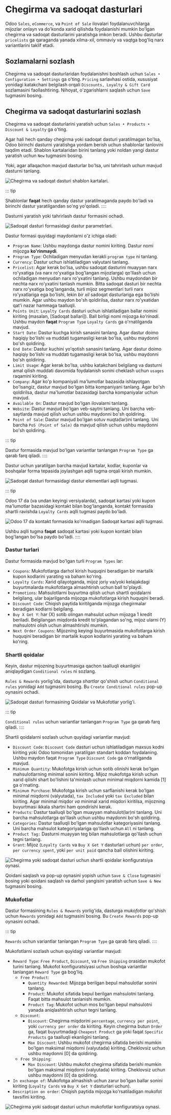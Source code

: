 # Chegirma va sadoqat dasturlari

Odoo `Sales`, `eCommerce`, va `Point of Sale` ilovalari foydalanuvchilarga mijozlar onlayn va do'konda xarid qilishda foydalanishi mumkin bo'lgan chegirma va sadoqat dasturlarini yaratishga imkon beradi. Ushbu dasturlar `pricelists` ga qaraganda yanada xilma-xil, ommaviy va vaqtga bog'liq narx variantlarini taklif etadi.

## Sozlamalarni sozlash

Chegirma va sadoqat dasturlaridan foydalanishni boshlash uchun `Sales ‣ Configuration ‣ Settings` ga o'ting. `Pricing` sarlavhasi ostida, xususiyat yonidagi katakchani belgilash orqali `Discounts, Loyalty & Gift Card` sozlamasini faollashtiring. Nihoyat, o'zgarishlarni saqlash uchun `Save` tugmasini bosing.

## Chegirma va sadoqat dasturlarini sozlash

Chegirma va sadoqat dasturlarini yaratish uchun `Sales ‣ Products ‣ Discount & Loyalty` ga o'ting.

Agar hali hech qanday chegirma yoki sadoqat dasturi yaratilmagan bo'lsa, Odoo birinchi dasturni yaratishga yordam berish uchun shablonlar tanlovini taqdim etadi. Shablon kartalaridan birini tanlang yoki noldan yangi dastur yaratish uchun `New` tugmasini bosing.

Yoki, agar allaqachon mavjud dasturlar bo'lsa, uni tahrirlash uchun mavjud dasturni tanlang.

![Chegirma va sadoqat dasturi shablon kartalari.](loyalty_discount/price-discount-loyalty.png)

::: tip

Shablonlar **faqat** hech qanday dastur yaratilmaganda paydo bo'ladi va birinchi dastur yaratilgandan so'ng yo'qoladi.
::::

Dasturni yaratish yoki tahrirlash dastur formasini ochadi.

![Sadoqat dasturi formasidagi dastur parametrlari.](loyalty_discount/price-programs.png)

Dastur formasi quyidagi maydonlarni o'z ichiga oladi:

- `Program Name`: Ushbu maydonga dastur nomini kiriting. Dastur nomi mijozga **ko'rinmaydi**.
- `Program Type`: Ochiladigan menyudan kerakli `program type` ni tanlang.
- `Currency`: Dastur uchun ishlatiladigan valyutani tanlang.
- `Pricelist`: Agar kerak bo'lsa, ushbu sadoqat dasturini muayyan narx ro'yxatiga (va narx ro'yxatiga bog'langan mijozlarga) qo'llash uchun ochiladigan menyudan narx ro'yxatini tanlang. Ushbu maydondan bir nechta narx ro'yxatini tanlash mumkin. Bitta sadoqat dasturi bir nechta narx ro'yxatiga bog'langanda, turli mijoz segmentlari turli narx ro'yxatlariga ega bo'lishi, lekin *bir xil* sadoqat dasturlariga ega bo'lishi mumkin. Agar ushbu maydon bo'sh qoldirilsa, dastur narx ro'yxatidan qat'i nazar hammaga taalluqli.
- `Points Unit`: `Loyalty Cards` dasturi uchun ishlatiladigan ballar nomini kiriting (masalan, [Sadoqat ballari]). Ball birligi nomi mijozga *ko'rinadi*. Ushbu maydon **faqat** `Program Type` `Loyalty Cards` ga o'rnatilganda mavjud.
- `Start Date`: Dastur kuchga kirish sanasini tanlang. Agar dastur doimo haqiqiy bo'lishi va muddati tugamasligi kerak bo'lsa, ushbu maydonni bo'sh qoldiring.
- `End Date`: Dastur kuchini yo'qotish sanasini tanlang. Agar dastur doimo haqiqiy bo'lishi va muddati tugamasligi kerak bo'lsa, ushbu maydonni bo'sh qoldiring.
- `Limit Usage`: Agar kerak bo'lsa, ushbu katakchani belgilang va dasturni amal qilish muddati davomida foydalanish sonini cheklash uchun `usages` raqamini kiriting.
- `Company`: Agar ko'p kompaniyali ma'lumotlar bazasida ishlayotgan bo'lsangiz, dastur mavjud bo'lgan bitta kompaniyani tanlang. Agar bo'sh qoldirilsa, dastur ma'lumotlar bazasidagi barcha kompaniyalar uchun mavjud.
- `Available On`: Dastur mavjud bo'lgan ilovalarni tanlang.
- `Website`: Dastur mavjud bo'lgan veb-saytni tanlang. Uni barcha veb-saytlarda mavjud qilish uchun ushbu maydonni bo'sh qoldiring.
- `Point of Sale`: Dastur mavjud bo'lgan sotuv nuqta(lar)ini tanlang. Uni barcha `PoS (Point of Sale)` da mavjud qilish uchun ushbu maydonni bo'sh qoldiring.

::: tip

Dastur formasida mavjud bo'lgan variantlar tanlangan `Program Type` ga qarab farq qiladi.
::::

Dastur uchun yaratilgan barcha mavjud kartalar, kodlar, kuponlar va boshqalar forma tepasida joylashgan aqlli tugma orqali kirish mumkin.

![Sadoqat dasturi formasidagi dastur elementlari aqlli tugmasi.](loyalty_discount/price-programs-items.png)

::: tip

Odoo 17 da (va undan keyingi versiyalarda), sadoqat kartasi yoki kupon ma'lumotlar bazasidagi kontakt bilan bog'langanda, kontakt formasida shartli ravishda `Loyalty Cards` aqlli tugmasi paydo bo'ladi.

![Odoo 17 da kontakt formasida ko'rinadigan Sadoqat kartasi aqlli tugmasi.](loyalty_discount/loyalty-cards-smart-button.png)

Ushbu aqlli tugma **faqat** sadoqat kartasi yoki kupon kontakt bilan bog'langan bo'lsa paydo bo'ladi.
::::

### Dastur turlari

Dastur formasida mavjud bo'lgan turli `Program Types` lar:

- `Coupons`: Mukofotlarga darhol kirish huquqini beradigan bir martalik kupon kodlarini yarating va baham ko'ring.
- `Loyalty Cards`: Xarid qilayotganda, mijoz joriy va/yoki kelajakdagi buyurtmalarda mukofotlarga almashtirish uchun ball to'playdi.
- `Promotions`: Mahsulotlarni buyurtma qilish uchun shartli qoidalarni belgilang, ular bajarilganda mijozga mukofotlarga kirish huquqini beradi.
- `Discount Code`: Chiqish paytida kiritilganda mijozga chegirmalar beradigan kodlarni belgilang.
- `Buy X Get Y`: har (X) sotib olingan mahsulot uchun mijozga 1 kredit beriladi. Belgilangan miqdorda kredit to'plagandan so'ng, mijoz ularni (Y) mahsulotni olish uchun almashtirishi mumkin.
- `Next Order Coupons`: Mijozning keyingi buyurtmasida mukofotlarga kirish huquqini beradigan bir martalik kupon kodlarini yarating va baham ko'ring.

### Shartli qoidalar

Keyin, dastur mijozning buyurtmasiga qachon taalluqli ekanligini aniqlaydigan `Conditional rules` ni sozlang.

`Rules & Rewards` yorlig'ida, dasturga *shartlar* qo'shish uchun `Conditional rules` yonidagi `Add` tugmasini bosing. Bu `Create Conditional rules` pop-up oynasini ochadi.

![Sadoqat dasturi formasining Qoidalar va Mukofotlar yorlig'i.](loyalty_discount/price-conditional-rewards.png)

::: tip

`Conditional rules` uchun variantlar tanlangan `Program Type` ga qarab farq qiladi.
::::

Shartli qoidalarni sozlash uchun quyidagi variantlar mavjud:

- `Discount Code`: `Discount Code` dasturi uchun ishlatiladigan maxsus kodni kiriting yoki Odoo tomonidan yaratilgan standart koddan foydalaning. Ushbu maydon faqat `Program Type` `Discount Code` ga o'rnatilganda mavjud.
- `Minimum Quantity`: Mukofotga kirish uchun sotib olinishi kerak bo'lgan mahsulotlarning minimal sonini kiriting. Mijoz mukofotga kirish uchun xarid qilishi shart bo'lishini ta'minlash uchun minimal miqdorni kamida [1] ga o'rnating.
- `Minimum Purchase`: Mukofotga kirish uchun sarflanishi kerak bo'lgan minimal miqdorni (valyutada), `tax Included` yoki `tax Excluded` bilan kiriting. Agar minimal miqdor *va* minimal xarid miqdori kiritilsa, mijozning buyurtmasi ikkala shartni ham qondirishi kerak.
- `Products`: Dastur taalluqli bo'lgan muayyan mahsulot(lar)ni tanlang. Uni barcha mahsulotlarga qo'llash uchun ushbu maydonni bo'sh qoldiring.
- `Categories`: Dastur taalluqli bo'lgan mahsulotlar kategoriyasini tanlang. Uni barcha mahsulot kategoriyalariga qo'llash uchun `All` ni tanlang.
- `Product Tag:` Dasturni muayyan teg bilan mahsulotlarga qo'llash uchun tegni tanlang.
- `Grant`: Mijoz (`Loyalty Cards` va `Buy X Get Y` dasturlari uchun) `per order`, `per currency spent`, yoki `per unit paid` qancha ball olishini kiriting.

![Chegirma yoki sadoqat dasturi uchun shartli qoidalar konfiguratsiya oynasi.](loyalty_discount/price-conditions.png)

Qoidani saqlash va pop-up oynasini yopish uchun `Save & Close` tugmasini bosing yoki qoidani saqlash va darhol yangisini yaratish uchun `Save & New` tugmasini bosing.

### Mukofotlar

Dastur formasining `Rules & Rewards` yorlig'ida, dasturga *mukofotlar* qo'shish uchun `Rewards` yonidagi `Add` tugmasini bosing. Bu `Create Rewards` pop-up oynasini ochadi.

::: tip

`Rewards` uchun variantlar tanlangan `Program Type` ga qarab farq qiladi.
::::

Mukofotlarni sozlash uchun quyidagi variantlar mavjud:

- `Reward Type`: `Free Product`, `Discount`, va `Free Shipping` orasidan mukofot turini tanlang. Mukofot konfiguratsiyasi uchun boshqa variantlar tanlangan `Reward Type` ga bog'liq.
  - `Free Product`:
    - `Quantity Rewarded`: Mijozga berilgan bepul mahsulotlar sonini tanlang.
    - `Product`: Mukofot sifatida bepul berilgan mahsulotni tanlang. Faqat bitta mahsulot tanlanishi mumkin.
    - `Product Tag`: Mukofot uchun mos bo'lgan bepul mahsulotni yanada aniqlashtirish uchun tegni tanlang.
  - `Discount`:
    - `Discount`: Chegirma miqdorini `percentage`, `currency per point`, yoki `currency per order` da kiriting. Keyin chegirma butun `Order` ga, faqat buyurtmadagi `Cheapest Product` ga yoki faqat `Specific Products` ga taalluqli ekanligini tanlang.
    - `Max Discount`: Ushbu mukofot chegirma sifatida berishi mumkin bo'lgan maksimal miqdorni (valyutada) kiriting. Cheklovsiz uchun ushbu maydonni [0] da qoldiring.
  - `Free Shipping`:
    - `Max Discount`: Ushbu mukofot chegirma sifatida berishi mumkin bo'lgan maksimal miqdorni (valyutada) kiriting. Cheklovsiz uchun ushbu maydonni [0] da qoldiring.
- `In exchange of`: Mukofotga almashish uchun zarur bo'lgan ballar sonini kiriting (`Loyalty Cards` va `Buy X Get Y` dasturlari uchun).
- `Description on order`: Chiqish paytida mijozga ko'rsatiladigan mukofot tavsifini kiriting.

![Chegirma yoki sadoqat dasturi uchun mukofotlar konfiguratsiya oynasi.](loyalty_discount/price-rewards.png)